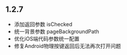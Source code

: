 
## 1.2.7
* 添加返回参数 isChecked
* 统一背景参数 pageBackgroundPath
* 优化iOS端代码参数统一配置
* 修复Android物理按键返回后无法再次打开问题